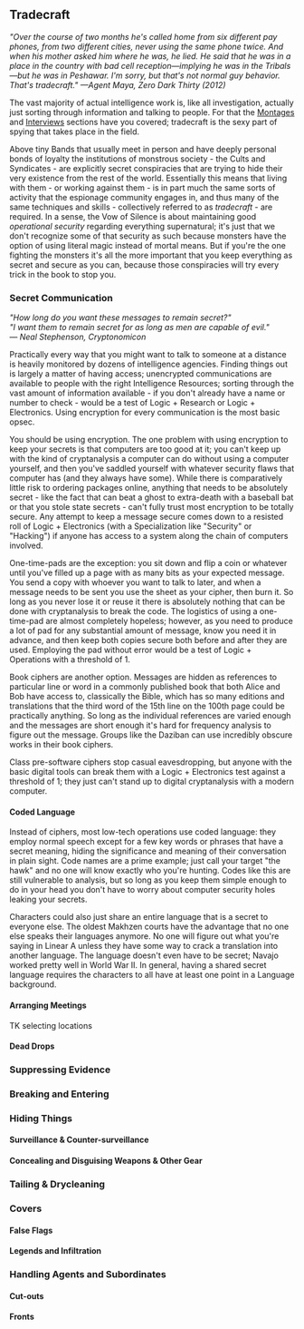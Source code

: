 ## Tradecraft

_"Over the course of two months he's called home from six different pay phones, from two different cities, never using the same phone twice. And when his mother asked him where he was, he lied. He said that he was in a place in the country with bad cell reception—implying he was in the Tribals—but he was in Peshawar. I'm sorry, but that's not normal guy behavior. That's tradecraft." —Agent Maya, Zero Dark Thirty (2012)_

The vast majority of actual intelligence work is, like all investigation, actually just sorting through information and talking to people. For that the [Montages](2-montages.md) and [Interviews](3-interviews.md) sections have you covered; tradecraft is the sexy part of spying that takes place in the field.

Above tiny Bands that usually meet in person and have deeply personal bonds of loyalty the institutions of monstrous society - the Cults and Syndicates - are explicitly secret conspiracies that are trying to hide their very existence from the rest of the world. Essentially this means that living with them - or working against them - is in part much the same sorts of activity that the espionage community engages in, and thus many of the same techniques and skills - collectively referred to as _tradecraft_ - are required. In a sense, the Vow of Silence is about maintaining good _operational security_ regarding everything supernatural; it's just that we don't recognize some of that security as such because monsters have the option of using literal magic instead of mortal means. But if you're the one fighting the monsters it's all the more important that you keep everything as secret and secure as you can, because those conspiracies will try every trick in the book to stop you.

### Secret Communication

_"How long do you want these messages to remain secret?"  
"I want them to remain secret for as long as men are capable of evil."  
― Neal Stephenson, Cryptonomicon_

Practically every way that you might want to talk to someone at a distance is heavily monitored by dozens of intelligence agencies. Finding things out is largely a matter of having access; unencrypted communications are available to people with the right Intelligence Resources; sorting through the vast amount of information available - if you don't already have a name or number to check - would be a test of Logic + Research or Logic + Electronics. Using encryption for every communication is the most basic opsec.

You should be using encryption. The one problem with using encryption to keep your secrets is that computers are too good at it; you can't keep up with the kind of cryptanalysis a computer can do without using a computer yourself, and then you've saddled yourself with whatever security flaws that computer has (and they always have some). While there is comparatively little risk to ordering packages online, anything that needs to be absolutely secret - like the fact that can beat a ghost to extra-death with a baseball bat or that you stole state secrets - can't fully trust most encryption to be totally secure. Any attempt to keep a message secure comes down to a resisted roll of Logic + Electronics (with a Specialization like "Security" or "Hacking") if anyone has access to a system along the chain of computers involved.

One-time-pads are the exception: you sit down and flip a coin or whatever until you've filled up a page with as many bits as your expected message. You send a copy with whoever you want to talk to later, and when a message needs to be sent you use the sheet as your cipher, then burn it. So long as you never lose it or reuse it there is absolutely nothing that can be done with cryptanalysis to break the code. The logistics of using a one-time-pad are almost completely hopeless; however, as you need to produce a lot of pad for any substantial amount of message, know you need it in advance, and then keep both copies secure both before and after they are used. Employing the pad without error would be a test of Logic + Operations with a threshold of 1.

Book ciphers are another option. Messages are hidden as references to particular line or word in a commonly published book that both Alice and Bob have access to, classically the Bible, which has so many editions and translations that the third word of the 15th line on the 100th page could be practically anything. So long as the individual references are varied enough and the messages are short enough it's hard for frequency analysis to figure out the message. Groups like the Daziban can use incredibly obscure works in their book ciphers.

Class pre-software ciphers stop casual eavesdropping, but anyone with the basic digital tools can break them with a Logic + Electronics test against a threshold of 1; they just can't stand up to digital cryptanalysis with a modern computer.

#### Coded Language

Instead of ciphers, most low-tech operations use coded language: they employ normal speech except for a few key words or phrases that have a secret meaning, hiding the significance and meaning of their conversation in plain sight. Code names are a prime example; just call your target "the hawk" and no one will know exactly who you're hunting. Codes like this are still vulnerable to analysis, but so long as you keep them simple enough to do in your head you don't have to worry about computer security holes leaking your secrets.

Characters could also just share an entire language that is a secret to everyone else. The oldest Makhzen courts have the advantage that no one else speaks their languages anymore. No one will figure out what you're saying in Linear A unless they have some way to crack a translation into another language. The language doesn't even have to be secret; Navajo worked pretty well in World War II. In general, having a shared secret language requires the characters to all have at least one point in a Language background.

#### Arranging Meetings

TK selecting locations

#### Dead Drops

### Suppressing Evidence

### Breaking and Entering

### Hiding Things

#### Surveillance & Counter-surveillance

#### Concealing and Disguising Weapons & Other Gear

### Tailing & Drycleaning

### Covers

#### False Flags

#### Legends and Infiltration

### Handling Agents and Subordinates

#### Cut-outs

#### Fronts
